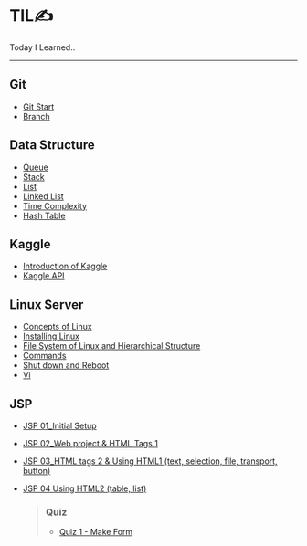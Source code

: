 # TIL✍
Today I Learned..

---

## Git
* [Git Start](https://github.com/Clary0122/TIL/blob/983ed943f77b2f6ab7962b166def2f116ee21161/git/210303-git-start.md)
* [Branch](https://github.com/Clary0122/TIL/blob/983ed943f77b2f6ab7962b166def2f116ee21161/git/210304-branch.md)

## Data Structure
* [Queue](https://github.com/Clary0122/TIL/blob/983ed943f77b2f6ab7962b166def2f116ee21161/data-structure/210310-queue.md)
* [Stack](https://github.com/Clary0122/TIL/blob/983ed943f77b2f6ab7962b166def2f116ee21161/data-structure/210310-stack.md)
* [List](https://github.com/Clary0122/TIL/blob/983ed943f77b2f6ab7962b166def2f116ee21161/data-structure/210310-list.md)
* [Linked List](https://github.com/Clary0122/TIL/blob/983ed943f77b2f6ab7962b166def2f116ee21161/data-structure/210310-linkedList.md)
* [Time Complexity](https://github.com/Clary0122/TIL/blob/983ed943f77b2f6ab7962b166def2f116ee21161/data-structure/210311-timeComplexity.md)
* [Hash Table](https://github.com/Clary0122/TIL/blob/a50905c72e64eb434d0a943377a2c00779f3bce5/data-structure/hashTable.md)

## Kaggle
* [Introduction of Kaggle](kaggle/210326-Introduction-to-Kaggle.md)
* [Kaggle API](kaggle/210326-Kaggle-API.md)

## Linux Server
* [Concepts of Linux](linux-server/210402-ConceptsOfLinux.md)
* [Installing Linux](linux-server/210404-InstallingLinux.md)
* [File System of Linux and Hierarchical Structure](linux-server/210405-FileSystemOfLinuxAndHierarchicalStructure.md)
* [Commands](linux-server/210405-Commands.md)
* [Shut down and Reboot](linux-server/210406-ShutDownAndReboot.md)
* [Vi](linux-server/210406-vi.md)

## JSP
* [JSP 01_Initial Setup](JSP/jsp_1.md)
* [JSP 02_Web project & HTML Tags 1](JSP/jsp_2.md)
* [JSP 03_HTML tags 2 & Using HTML1 (text, selection, file, transport, button)](JSP/jsp_3.md)
* [JSP 04 Using HTML2 (table, list)](JSP/jsp_4.md)

  > ### Quiz
  > * [Quiz 1 - Make Form](JSP/quiz1_make-form.md)
